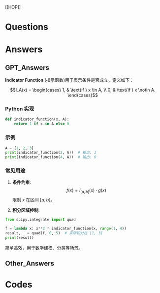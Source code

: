 [[HOP]]

# Questions


# Answers


## GPT_Answers
**Indicator Function** (指示函数)用于表示条件是否成立，定义如下：

$$I_A(x) =
\begin{cases} 
1, & \text{if } x \in A, \\
0, & \text{if } x \notin A.
\end{cases}$$

### Python 实现

```python
def indicator_function(x, A):
    return 1 if x in A else 0
```

### 示例

```python
A = {1, 2, 3}
print(indicator_function(2, A))  # 输出: 1
print(indicator_function(4, A))  # 输出: 0
```

### 常见用途

1. **条件约束**:
   $$f(x) = I_{[a, b]}(x) \cdot g(x)$$
   限制 $x$ 在区间 $[a, b]$。

2. **积分区域控制**:

```python
from scipy.integrate import quad

f = lambda x: x**2 * indicator_function(x, range(1, 4))
result, _ = quad(f, 0, 5)  # 实际积分在 [1, 3]
print(result)
```

简单高效，用于数学建模、分类等场景。


## Other_Answers



# Codes

```python

```
